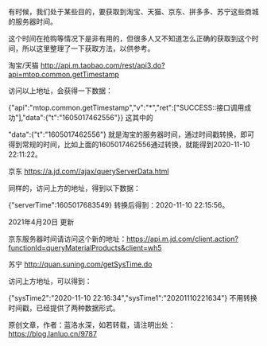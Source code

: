 有时候，我们处于某些目的，要获取到淘宝、天猫、京东、拼多多、苏宁这些商城的服务器时间。

这个时间在抢购等情况下是非有用的，但很多人又不知道怎么正确的获取到这个时间，所以这里整理了一下获取方法，以供参考。

淘宝/天猫 http://api.m.taobao.com/rest/api3.do?api=mtop.common.getTimestamp

访问以上地址，会获得一下数据：

{"api":"mtop.common.getTimestamp","v":"*","ret":["SUCCESS::接口调用成功"],"data":{"t":"1605017462556"}} 这其中的

"data":{"t":"1605017462556"} 就是淘宝的服务器时间，通过时间戳转换，即可得到常规的时间，比如上面的1605017462556通过转换，就能得到2020-11-10 22:11:22。

京东 https://a.jd.com//ajax/queryServerData.html

同样的，访问上方的地址，得到以下数据：

{"serverTime":1605017683549} 转换后得到：2020-11-10 22:15:56。

2021年4月20日 更新

京东服务器时间请访问这个新的地址：https://api.m.jd.com/client.action?functionId=queryMaterialProducts&client=wh5

苏宁 http://quan.suning.com/getSysTime.do

访问上方地址，可以得到：

{"sysTime2":"2020-11-10 22:16:34","sysTime1":"20201110221634"} 不用转换时间戳，已经提供了两种数据形式。

原创文章，作者：蓝洛水深，如若转载，请注明出处：https://blog.lanluo.cn/9787
